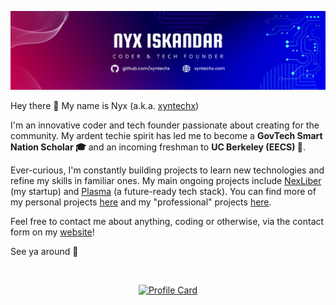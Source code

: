 [![My Banner](https://raw.githubusercontent.com/xyntechx/xyntechx/master/banner.png)](https://xyntechx.com)

Hey there 👋 My name is Nyx (a.k.a. [xyntechx](https://xyntechx.com))

I'm an innovative coder and tech founder passionate about creating for the community. My ardent techie spirit has led me to become a **GovTech Smart Nation Scholar 🎓** and an incoming freshman to **UC Berkeley (EECS) 🐻**.

Ever-curious, I'm constantly building projects to learn new technologies and refine my skills in familiar ones. My main ongoing projects include [NexLiber](https://nexliber.com/) (my startup) and [Plasma](https://github.com/teamxynlab/plasma) (a future-ready tech stack). You can find more of my personal projects [here](https://github.com/xyntechx?tab=repositories) and my "professional" projects [here](https://github.com/teamxynlab).

Feel free to contact me about anything, coding or otherwise, via the contact form on my [website](https://xyntechx.com)!

See ya around 🚀

<br/>

<p align="center">
  <a href="https://xyntechx.com/">
      <img
           src="https://xyntechx-readme-stats.vercel.app/api/?username=xyntechx&show_icons=true&include_all_commits=true&title_color=ff6633&text_color=ffffff&icon_color=ff6633&border_color=ff6633&bg_color=232323"
           alt="Profile Card"
           width="350"
      />
  </a>
</p>

